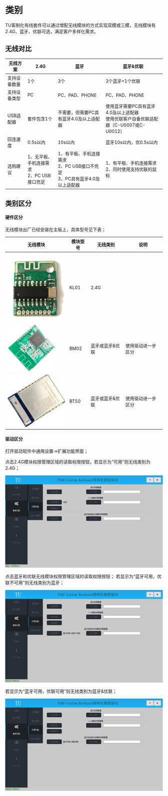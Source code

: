 # 类别

TU客制化有线套件可以通过增配无线模块的方式实现双模或三模，无线模块有2.4G、蓝牙、优联可选，满足客户多样化需求。

## 无线对比

|无线方案| 2.4G | 蓝牙 | 蓝牙&优联 |
| ------ | ------ | ------ | ------ |
| 支持设备数量 | 1个 | 3个 | 3个蓝牙+1个优联 |
| 支持设备类型 | PC | PC、PAD、PHONE                                               | PC、PAD、PHONE |
| USB适配器 | 套件包含1个 | 不需要，但需要PC具有蓝牙4.0及以上适配器                      | 使用蓝牙需要PC具有蓝牙4.0及以上适配器<br>使用优联客户自备优联适配器（C-U0007或C-U0012） |
| 回连速度 | 0.5s以内 | 10s以内 | 蓝牙10s以内，优0.5s以内 |
| 选购建议 | 1、无平板、手机连接需求<br>2、PC USB接口充足 | 1、有平板、手机连接需求<br/>2、PC USB接口不充足<br>3、PC具有蓝牙4.0及以上适配器 | 1、有平板、手机连接需求<br/>2、同时使用支持优联的鼠标 |



## 类别区分


#### 硬件区分
无线模块出厂已经安装在主板上，具体型号见下表；

|无线模块| 模块型号 | 无线类别 | 说明 |
| ------ | ------ | ------ | ------ |
| ![](img/KL01.png) | KL01 | 2.4G |  |
| ![](img/BM02.jpg) | BM02 | 蓝牙或蓝牙&优联 | 使用驱动进一步区分 |
| ![](img/BT50.jpg) | BT50 | 蓝牙或蓝牙&优联 | 使用驱动进一步区分 |


#### 驱动区分

打开驱动软件中通用设置->扩展功能界面；

点击2.4G模块权限管理区域的读取权限按钮，若显示为“可用”则无线类别为2.4G；

![2.4G授权](img/Accredit24G.png)

点击蓝牙和优联无线模块权限管理区域的读取权限按钮；
若显示为“蓝牙可用，优联不可用”则无线类别为蓝牙；

![蓝牙授权](img/AccreditBle.png)

若显示为“蓝牙可用，优联可用”则无线类别为蓝牙&优联；

![蓝牙优联授权](img/AccreditBleUnifying.png)

